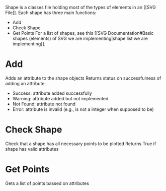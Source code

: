 Shape is a classes file holding most of the types of elements in an [[SVG File]].
Each shape has three main functions:
- Add
- Check Shape
- Get Points
For a list of shapes, see this [[SVG Documentation#Basic shapes (elements) of SVG we are implementing|shape list we are implementing]].

# Add
Adds an attribute to the shape objects
Returns status on successfulness of adding an attribute:
- Success: attribute added successfully
- Warning: attribute added but not implemented
- Not Found: attribute not found
- Error: attribute is invalid (e.g., is not a integer when supposed to be)

# Check Shape
Check that a shape has all necessary points to be plotted
Returns True if shape has valid attributes

# Get Points
Gets a list of points bassed on attributes